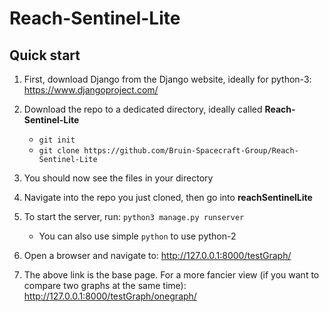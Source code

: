 # Reach-Sentinel-Lite


Quick start
-----------

1. First, download Django from the Django website, ideally for python-3: https://www.djangoproject.com/

2. Download the repo to a dedicated directory, ideally called **Reach-Sentinel-Lite**
	 - `git init`
	 - `git clone https://github.com/Bruin-Spacecraft-Group/Reach-Sentinel-Lite`

3. You should now see the files in your directory

4. Navigate into the repo you just cloned, then go into **reachSentinelLite**

5. To start the server, run: `python3 manage.py runserver`
	 - You can also use simple `python` to use python-2

6. Open a browser and navigate to: http://127.0.0.1:8000/testGraph/

7. The above link is the base page. For a more fancier view (if you want to compare two graphs at the same time): http://127.0.0.1:8000/testGraph/onegraph/